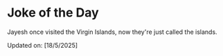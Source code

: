 # Joke of the Day

<!-- #joke -->
Jayesh once visited the Virgin Islands, now they're just called the islands.

Updated on: [18/5/2025]
<!-- #jokeEnd -->